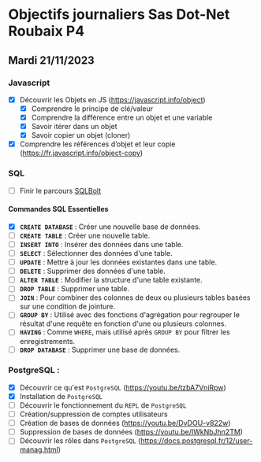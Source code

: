 # Objectifs journaliers Sas Dot-Net Roubaix P4

## Mardi 21/11/2023

### Javascript

* [x] Découvrir les Objets en JS (https://javascript.info/object)
  * [x] Comprendre le principe de clé/valeur
  * [x] Comprendre la différence entre un objet et une variable
  * [x] Savoir itérer dans un objet
  * [x] Savoir copier un objet (cloner)
* [x] Comprendre les références d’objet et leur copie (https://fr.javascript.info/object-copy) 

### SQL

- [ ] Finir le parcours [SQLBolt](https://sqlbolt.com)

#### Commandes SQL Essentielles

- [x] **`CREATE DATABASE`** : Créer une nouvelle base de données.
- [ ] **`CREATE TABLE`** : Créer une nouvelle table.
- [ ] **`INSERT INTO`** : Insérer des données dans une table.
- [ ] **`SELECT`** : Sélectionner des données d'une table.
- [ ] **`UPDATE`** : Mettre à jour les données existantes dans une table.
- [ ] **`DELETE`** : Supprimer des données d'une table.
- [ ] **`ALTER TABLE`** : Modifier la structure d'une table existante.
- [ ] **`DROP TABLE`** : Supprimer une table.
- [ ] **`JOIN`** : Pour combiner des colonnes de deux ou plusieurs tables basées sur une condition de jointure.
- [ ] **`GROUP BY`** : Utilisé avec des fonctions d'agrégation pour regrouper le résultat d'une requête en fonction d'une ou plusieurs colonnes.
- [ ] **`HAVING`** : Comme `WHERE`, mais utilisé après `GROUP BY` pour filtrer les enregistrements.
- [ ] **`DROP DATABASE`** : Supprimer une base de données.

### PostgreSQL :

* [x] Découvrir ce qu'est `PostgreSQL` (https://youtu.be/tzbA7VniRpw)
* [x] Installation de `PostgreSQL`
* [ ] Découvrir le fonctionnement du `REPL` de `PostgreSQL`
* [ ] Création/suppression de comptes utilisateurs
* [ ] Création de bases de données (https://youtu.be/DvDOU-v822w)
* [ ] Suppression de bases de données (https://youtu.be/IWkNbJhn2TM)
* [ ] Découvrir les rôles dans `PostgreSQL` (https://docs.postgresql.fr/12/user-manag.html)
